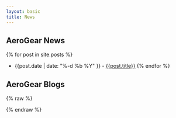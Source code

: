 ```yaml
---
layout: basic
title: News
---
```

## AeroGear News

{% for post in site.posts %}
*  {{post.date |  date: "%-d %b %Y" }} - [{{post.title}}]({{post.url}})
{% endfor %}

## AeroGear Blogs

<script type="text/javascript" src="/js/libs/jquery-1.10.2.js"></script>
<script type="text/javascript" src="/js/libs/jquery.jfeed.min.js"></script>
<script type="text/javascript" src="/js/libs/handlebars-1.0.0.min.js"></script>
<script type="text/javascript" src="/js/libs/moment.min.js"></script>
<script type="text/javascript" src="/js/libs/md5-3.1.2.js"></script>
<style type="text/css">
  .avatar {
    width: 10%;
    float: left;
    display: inline-block;
    padding-right: 0.5em;
  }
</style>

{% raw  %}
<script type="text/x-handlebars-template" id="tmpl">
  {{#each feedItems}}
    <div>
      <h3><a href="{{link}}" target="_blank">{{title}}</a></h3>
      <div class="avatar">
        <img src="http://www.gravatar.com/avatar/{{avatar author}}">
      </div>
      <div>
        <div class="desc">{{formatDate updated}} by {{creator}}</div>
        <div>
          {{summarize description}}... <a href="{{link}}" target="_blank">Read more »</a>
        </div>
      </div>
    <div>
  {{/each}}
</script>
{% endraw %}

<script type="text/javascript">
Handlebars.registerHelper("formatDate", function( itemDate ) {
  return moment( itemDate ).fromNow();
});

Handlebars.registerHelper("avatar", function( author ) {
  return CryptoJS.MD5( author );
});

Handlebars.registerHelper("summarize", function( description ) {
    var div = document.createElement("div");
    div.innerHTML = description;
    var text = div.textContent || div.innerText || "";
    return text.substring(0, 300);
});

var template = Handlebars.compile($('#tmpl').html());

$.getFeed({
  url: "http://aggregator-aerogear.rhcloud.com",
  success: function( feed ) {
    $("#result").append(
      template({
        feedItems: feed.items
      })
    );
  }
});

</script>
<div id="result"></div>
